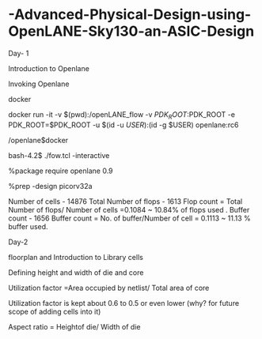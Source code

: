 # -Advanced-Physical-Design-using-OpenLANE-Sky130-an-ASIC-Design

Day- 1

Introduction to Openlane

Invoking Openlane

docker

 docker run -it -v $(pwd):/openLANE_flow -v $PDK_ROOT:$PDK_ROOT -e PDK_ROOT=$PDK_ROOT -u $(id -u $USER):$(id -g $USER) openlane:rc6
 
 /openlane$docker
 

bash-4.2$ ./fow.tcl -interactive

%package require openlane 0.9

%prep -design picorv32a


Number of cells - 14876
Total Number of flops - 1613
Flop count = Total Number of flops/ Number of cells =0.1084
~ 10.84% of flops used .
Buffer count - 1656
Buffer count = No. of buffer/Number of cell = 0.1113
~ 11.13 % buffer used.


Day-2

floorplan and Introduction to Library cells

Defining height and width of die and core

Utilization factor =Area occupied by netlist/ Total area of core

Utilization factor is kept about 0.6 to 0.5 or even lower (why? for future scope of adding cells into it)

Aspect ratio = Heightof die/ Width of die


